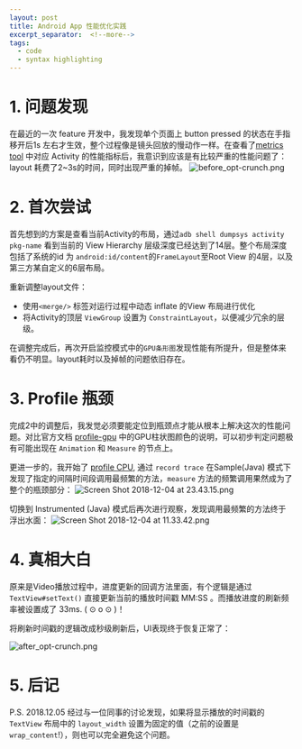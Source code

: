 ```yaml
---
layout: post
title: Android App 性能优化实践
excerpt_separator:  <!--more-->
tags:
  - code
  - syntax highlighting
---
```


# 1. 问题发现
在最近的一次 feature 开发中，我发现单个页面上 button pressed 的状态在手指移开后1s 左右才生效，整个过程像是镜头回放的慢动作一样。在查看了[metrics tool](https://github.com/frogermcs/AndroidDevMetrics) 中对应 Activity 的性能指标后，我意识到应该是有比较严重的性能问题了：layout 耗费了2~3s的时间，同时出现严重的掉帧。
![before_opt-crunch.png](../../../assets/images/before_opt.png)


# 2. 首次尝试
首先想到的方案是查看当前Activity的布局，通过`adb shell dumpsys activity pkg-name` 看到当前的 View Hierarchy 层级深度已经达到了14层。整个布局深度包括了系统的id 为 `android:id/content`的`FrameLayout`至Root View 的4层，以及第三方某自定义的6层布局。

重新调整layout文件：
* 使用`<merge/>` 标签对运行过程中动态 inflate 的View 布局进行优化
* 将Activity的顶层 `ViewGroup` 设置为 `ConstraintLayout`，以便减少冗余的层级。

在调整完成后，再次开启监控模式中的`GPU条形图`发现性能有所提升，但是整体来看仍不明显。layout耗时以及掉帧的问题依旧存在。

# 3. Profile 瓶颈
完成2中的调整后，我发觉必须要能定位到瓶颈点才能从根本上解决这次的性能问题。对比官方文档 [profile-gpu](https://developer.android.com/topic/performance/rendering/profile-gpu) 中的GPU柱状图颜色的说明，可以初步判定问题极有可能出现在 `Animation` 和 `Measure` 的节点上。

更进一步的，我开始了 [profile CPU](https://developer.android.com/studio/profile/cpu-profiler), 通过 `record trace` 在Sample(Java) 模式下发现了指定的间隔时间段调用最频繁的方法，`measure` 方法的频繁调用果然成为了整个的瓶颈部分：
![Screen Shot 2018-12-04 at 23.43.15.png](../../../assets/images/method_trace.png)


切换到 Instrumented (Java) 模式后再次进行观察，发现调用最频繁的方法终于浮出水面：
![Screen Shot 2018-12-04 at 11.33.42.png](../../../assets/images/method_hotspot.png)

# 4. 真相大白
原来是Video播放过程中，进度更新的回调方法里面，有个逻辑是通过 `TextView#setText()` 直接更新当前的播放时间戳 MM:SS 。而播放进度的刷新频率被设置成了 33ms. ( ⊙ o ⊙ )！

将刷新时间戳的逻辑改成秒级刷新后，UI表现终于恢复正常了：

![after_opt-crunch.png](../../../assets/images/after_opt.png)

# 5. 后记
P.S. 
2018.12.05 经过与一位同事的讨论发现，如果将显示播放的时间戳的 `TextView` 布局中的 `layout_width` 设置为固定的值（之前的设置是`wrap_content`!），则也可以完全避免这个问题。






